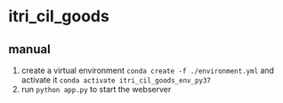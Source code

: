 # itri_cil_goods

## manual
1. create a virtual environment  `conda create -f ./environment.yml` and activate it `conda activate itri_cil_goods_env_py37`
2. run `python app.py` to start the webserver

